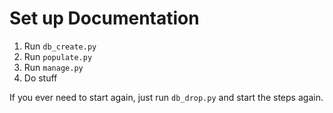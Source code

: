 # Set up Documentation

1. Run `db_create.py`
2. Run `populate.py`
3. Run `manage.py`
4. Do stuff

If you ever need to start again, just run `db_drop.py` and start the steps again.
